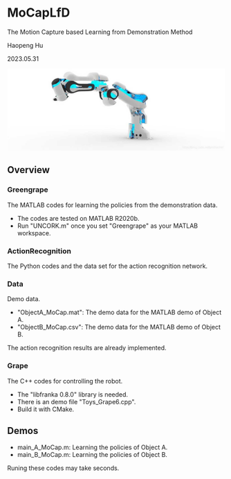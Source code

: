 # MoCapLfD

The Motion Capture based Learning from Demonstration Method

Haopeng Hu

2023.05.31

![robot](https://github.com/philthinker/SAMP/blob/main/panda.jpg)

## Overview

### Greengrape

The MATLAB codes for learning the policies from the demonstration data.

- The codes are tested on MATLAB R2020b.
- Run "UNCORK.m" once you set "Greengrape" as your MATLAB workspace.

### ActionRecognition

The Python codes and the data set for the action recognition network.

### Data

Demo data.

- "ObjectA_MoCap.mat": The demo data for the MATLAB demo of Object A.
- "ObjectB_MoCap.csv": The demo data for the MATLAB demo of Object B.

The action recognition results are already implemented.

### Grape

The C++ codes for controlling the robot.

- The "libfranka 0.8.0" library is needed.
- There is an demo file "Toys_Grape6.cpp".
- Build it with CMake.

## Demos

- main_A_MoCap.m: Learning the policies of Object A.
- main_B_MoCap.m: Learning the policies of Object B.

Runing these codes may take seconds.



